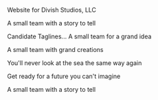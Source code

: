 Website for Divish Studios, LLC

A small team with a story to tell

Candidate Taglines...
A small team for a grand idea

A small team with grand creations

You'll never look at the sea the same way again

Get ready for a future you can't imagine

A small team with a story to tell


